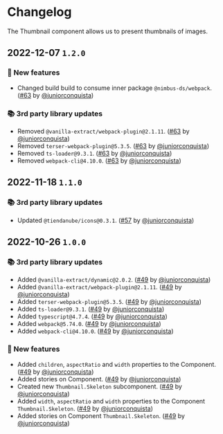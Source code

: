 # Changelog

The Thumbnail component allows us to present thumbnails of images.

## 2022-12-07 `1.2.0`

### 🎉 New features

- Changed build build to consume inner package `@nimbus-ds/webpack`. ([#63](https://github.com/TiendaNube/nimbus-design-system/pull/63) by [@juniorconquista](https://github.com/juniorconquista))

### 📚 3rd party library updates

- Removed `@vanilla-extract/webpack-plugin@2.1.11`. ([#63](https://github.com/TiendaNube/nimbus-design-system/pull/63) by [@juniorconquista](https://github.com/juniorconquista))
- Removed `terser-webpack-plugin@5.3.5`. ([#63](https://github.com/TiendaNube/nimbus-design-system/pull/63) by [@juniorconquista](https://github.com/juniorconquista))
- Removed `ts-loader@9.3.1`. ([#63](https://github.com/TiendaNube/nimbus-design-system/pull/63) by [@juniorconquista](https://github.com/juniorconquista))
- Removed `webpack-cli@4.10.0`. ([#63](https://github.com/TiendaNube/nimbus-design-system/pull/63) by [@juniorconquista](https://github.com/juniorconquista))

## 2022-11-18 `1.1.0`

### 📚 3rd party library updates

- Updated `@tiendanube/icons@0.3.1`. ([#57](https://github.com/TiendaNube/nimbus-design-system/pull/#57) by [@juniorconquista](https://github.com/juniorconquista))

## 2022-10-26 `1.0.0`

### 📚 3rd party library updates

- Added `@vanilla-extract/dynamic@2.0.2`. ([#49](https://github.com/TiendaNube/nimbus-design-system/pull/49) by [@juniorconquista](https://github.com/juniorconquista))
- Added `@vanilla-extract/webpack-plugin@2.1.11`. ([#49](https://github.com/TiendaNube/nimbus-design-system/pull/49) by [@juniorconquista](https://github.com/juniorconquista))
- Added `terser-webpack-plugin@5.3.5`. ([#49](https://github.com/TiendaNube/nimbus-design-system/pull/49) by [@juniorconquista](https://github.com/juniorconquista))
- Added `ts-loader@9.3.1`. ([#49](https://github.com/TiendaNube/nimbus-design-system/pull/49) by [@juniorconquista](https://github.com/juniorconquista))
- Added `typescript@4.7.4`. ([#49](https://github.com/TiendaNube/nimbus-design-system/pull/49) by [@juniorconquista](https://github.com/juniorconquista))
- Added `webpack@5.74.0`. ([#49](https://github.com/TiendaNube/nimbus-design-system/pull/49) by [@juniorconquista](https://github.com/juniorconquista))
- Added `webpack-cli@4.10.0`. ([#49](https://github.com/TiendaNube/nimbus-design-system/pull/49) by [@juniorconquista](https://github.com/juniorconquista))

### 🎉 New features

- Added `children`, `aspectRatio` and `width` properties to the Component. ([#49](https://github.com/TiendaNube/nimbus-design-system/pull/49) by [@juniorconquista](https://github.com/juniorconquista))
- Added stories on Component. ([#49](https://github.com/TiendaNube/nimbus-design-system/pull/49) by [@juniorconquista](https://github.com/juniorconquista))
- Created new `Thumbnail.Skeleton` subcomponent. ([#49](https://github.com/TiendaNube/nimbus-design-system/pull/49) by [@juniorconquista](https://github.com/juniorconquista))
- Added `width`, `aspectRatio` and `width` properties to the Component `Thumbnail.Skeleton`. ([#49](https://github.com/TiendaNube/nimbus-design-system/pull/49) by [@juniorconquista](https://github.com/juniorconquista))
- Added stories on Component `Thumbnail.Skeleton`. ([#49](https://github.com/TiendaNube/nimbus-design-system/pull/49) by [@juniorconquista](https://github.com/juniorconquista))
